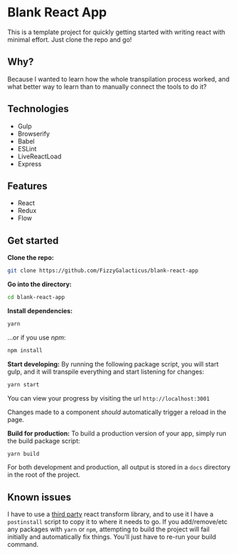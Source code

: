 # Blank React App

This is a template project for quickly getting started with writing react with minimal effort. Just clone the repo and go!

## Why?

Because I wanted to learn how the whole transpilation process worked, and what better way to learn than to manually connect the tools to do it?

## Technologies

-   Gulp
-   Browserify
-   Babel
-   ESLint
-   LiveReactLoad
-   Express

## Features

-   React
-   Redux
-   Flow

## Get started

**Clone the repo:**

```sh
git clone https://github.com/FizzyGalacticus/blank-react-app
```

**Go into the directory:**

```sh
cd blank-react-app
```

**Install dependencies:**

```sh
yarn
```

...or if you use _npm_:

```sh
npm install
```

**Start developing:**
By running the following package script, you will start gulp, and it will transpile everything and start listening for changes:

```sh
yarn start
```

You can view your progress by visiting the url `http://localhost:3001`

Changes made to a component _should_ automatically trigger a reload in the page.

**Build for production:**
To build a production version of your app, simply run the build package script:

```sh
yarn build
```

For both development and production, all output is stored in a `docs` directory in the root of the project.

## Known issues

I have to use a [third party](metro-babel7-plugin-react-transform) react transform library, and to use it I have a `postinstall` script to copy it to where it needs to go. If you add/remove/etc any packages with `yarn` or `npm`, attempting to build the project will fail initially and automatically fix things. You'll just have to re-run your build command.
